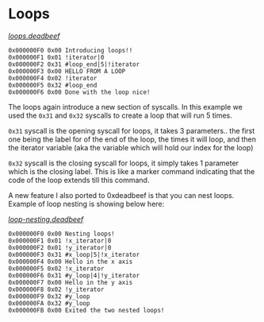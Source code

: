 # Loops 

<i><a href="../programs/loops.deadbeef">loops.deadbeef</a></i>
```
0x000000F0 0x00 Introducing loops!!
0x000000F1 0x01 !iterator|0
0x000000F2 0x31 #loop_end|5|!iterator 
0x000000F3 0x00 HELLO FROM A LOOP
0x000000F4 0x02 !iterator
0x000000F5 0x32 #loop_end
0x000000F6 0x00 Done with the loop nice!
```

The loops again introduce a new section of syscalls. In this example we used the `0x31` and `0x32` syscalls to create a loop that will run 5 times. 

`0x31` syscall is the opening syscall for loops, it takes 3 parameters.. the first one being the label for of the end of the loop, the times it will loop, and then the iterator variable (aka the variable which will hold our index for the loop)

`0x32` syscall is the closing syscall for loops, it simply takes 1 parameter which is the closing label. This is like a marker command indicating that the code of the loop extends till this command. 

A new feature I also ported to 0xdeadbeef is that you can nest loops. Example of loop nesting is showing below here: 

<i><a href="../programs/loop-nesting.deadbeef">loop-nesting.deadbeef</a></i>
```
0x000000F0 0x00 Nesting loops!
0x000000F1 0x01 !x_iterator|0
0x000000F2 0x01 !y_iterator|0
0x000000F3 0x31 #x_loop|5|!x_iterator
0x000000F4 0x00 Hello in the x axis 
0x000000F5 0x02 !x_iterator
0x000000F6 0x31 #y_loop|4|!y_iterator
0x000000F7 0x00 Hello in the y axis 
0x000000F8 0x02 !y_iterator
0x000000F9 0x32 #y_loop
0x000000FA 0x32 #y_loop
0x000000FB 0x00 Exited the two nested loops!
```
